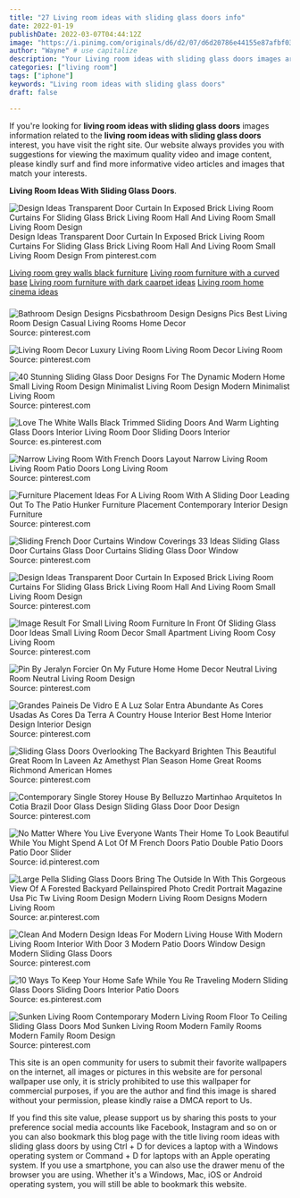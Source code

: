 ```yaml
---
title: "27 Living room ideas with sliding glass doors info"
date: 2022-01-19
publishDate: 2022-03-07T04:44:12Z
image: "https://i.pinimg.com/originals/d6/d2/07/d6d20786e44155e87afbf034c80ea3c2.jpg"
author: "Wayne" # use capitalize
description: "Your Living room ideas with sliding glass doors images are ready in this website. Living room ideas with sliding glass doors are a topic that is being searched for and liked by netizens today. You can Find and Download the Living room ideas with sliding glass doors files here. Find and Download all free images."
categories: ["living room"]
tags: ["iphone"]
keywords: "Living room ideas with sliding glass doors"
draft: false

---
```


If you're looking for **living room ideas with sliding glass doors** images information related to the **living room ideas with sliding glass doors** interest, you have visit the right  site.  Our website always  provides you with  suggestions  for viewing  the maximum  quality video and image  content, please kindly surf and find more informative video articles and images  that match your interests.

**Living Room Ideas With Sliding Glass Doors**. 

![Design Ideas Transparent Door Curtain In Exposed Brick Living Room Curtains For Sliding Glass Brick Living Room Hall And Living Room Small Living Room Design](https://i.pinimg.com/originals/04/6e/e2/046ee2cd8dba79cdda8c4d4451721a56.jpg "Design Ideas Transparent Door Curtain In Exposed Brick Living Room Curtains For Sliding Glass Brick Living Room Hall And Living Room Small Living Room Design")
Design Ideas Transparent Door Curtain In Exposed Brick Living Room Curtains For Sliding Glass Brick Living Room Hall And Living Room Small Living Room Design From pinterest.com

[Living room grey walls black furniture](/living-room-grey-walls-black-furniture/)
[Living room furniture with a curved base](/living-room-furniture-with-a-curved-base/)
[Living room furniture with dark caarpet ideas](/living-room-furniture-with-dark-caarpet-ideas/)
[Living room home cinema ideas](/living-room-home-cinema-ideas/)



### 

 


![Bathroom Design Designs Picsbathroom Design Designs Pics Best Living Room Design Casual Living Rooms Home Decor](https://i.pinimg.com/originals/66/6c/06/666c06f4167bf4e32ff687b72185000b.jpg "Bathroom Design Designs Picsbathroom Design Designs Pics Best Living Room Design Casual Living Rooms Home Decor")
Source: pinterest.com

 

![Living Room Decor Luxury Living Room Living Room Decor Living Room](https://i.pinimg.com/originals/58/e2/ea/58e2ea01f5e26b2c1dd082689f6cfab1.jpg "Living Room Decor Luxury Living Room Living Room Decor Living Room")
Source: pinterest.com

 

![40 Stunning Sliding Glass Door Designs For The Dynamic Modern Home Small Living Room Design Minimalist Living Room Design Modern Minimalist Living Room](https://i.pinimg.com/736x/49/2a/24/492a2402e5905082f091ca4061dd70aa--minimalist-living-rooms-modern-living-rooms.jpg "40 Stunning Sliding Glass Door Designs For The Dynamic Modern Home Small Living Room Design Minimalist Living Room Design Modern Minimalist Living Room")
Source: pinterest.com

 

![Love The White Walls Black Trimmed Sliding Doors And Warm Lighting Glass Doors Interior Living Room Door Sliding Doors Interior](https://i.pinimg.com/564x/57/74/b4/5774b41bdb6399b6f93d3db2da850872.jpg "Love The White Walls Black Trimmed Sliding Doors And Warm Lighting Glass Doors Interior Living Room Door Sliding Doors Interior")
Source: es.pinterest.com

 

![Narrow Living Room With French Doors Layout Narrow Living Room Living Room Patio Doors Long Living Room](https://i.pinimg.com/originals/ba/85/c9/ba85c97a3995e0d51062a84ea212091c.jpg "Narrow Living Room With French Doors Layout Narrow Living Room Living Room Patio Doors Long Living Room")
Source: pinterest.com

 

![Furniture Placement Ideas For A Living Room With A Sliding Door Leading Out To The Patio Hunker Furniture Placement Contemporary Interior Design Furniture](https://i.pinimg.com/736x/29/44/85/294485a74a1a177195adccca2e6a4af0.jpg "Furniture Placement Ideas For A Living Room With A Sliding Door Leading Out To The Patio Hunker Furniture Placement Contemporary Interior Design Furniture")
Source: pinterest.com

 

![Sliding French Door Curtains Window Coverings 33 Ideas Sliding Glass Door Curtains Glass Door Curtains Sliding Glass Door Window](https://i.pinimg.com/474x/dd/a7/0a/dda70a512a1e8e716df4b0ffb3f57445.jpg "Sliding French Door Curtains Window Coverings 33 Ideas Sliding Glass Door Curtains Glass Door Curtains Sliding Glass Door Window")
Source: pinterest.com

 

![Design Ideas Transparent Door Curtain In Exposed Brick Living Room Curtains For Sliding Glass Brick Living Room Hall And Living Room Small Living Room Design](https://i.pinimg.com/originals/04/6e/e2/046ee2cd8dba79cdda8c4d4451721a56.jpg "Design Ideas Transparent Door Curtain In Exposed Brick Living Room Curtains For Sliding Glass Brick Living Room Hall And Living Room Small Living Room Design")
Source: pinterest.com

 

![Image Result For Small Living Room Furniture In Front Of Sliding Glass Door Ideas Small Living Room Decor Small Apartment Living Room Cosy Living Room](https://i.pinimg.com/474x/da/27/9d/da279db93c4f05494ef9a7acff64a816.jpg "Image Result For Small Living Room Furniture In Front Of Sliding Glass Door Ideas Small Living Room Decor Small Apartment Living Room Cosy Living Room")
Source: pinterest.com

 

![Pin By Jeralyn Forcier On My Future Home Home Decor Neutral Living Room Neutral Living Room Design](https://i.pinimg.com/originals/51/e9/80/51e980139049e4839c516b4665096b54.jpg "Pin By Jeralyn Forcier On My Future Home Home Decor Neutral Living Room Neutral Living Room Design")
Source: pinterest.com

 

![Grandes Paineis De Vidro E A Luz Solar Entra Abundante As Cores Usadas As Cores Da Terra A Country House Interior Best Home Interior Design Interior Design](https://i.pinimg.com/originals/a6/19/dd/a619dd6b55ffb706347a7b87319b7cc4.jpg "Grandes Paineis De Vidro E A Luz Solar Entra Abundante As Cores Usadas As Cores Da Terra A Country House Interior Best Home Interior Design Interior Design")
Source: pinterest.com

 

![Sliding Glass Doors Overlooking The Backyard Brighten This Beautiful Great Room In Laveen Az Amethyst Plan Season Home Great Rooms Richmond American Homes](https://i.pinimg.com/originals/f8/46/78/f846787d48e19c48575257aed9158d88.jpg "Sliding Glass Doors Overlooking The Backyard Brighten This Beautiful Great Room In Laveen Az Amethyst Plan Season Home Great Rooms Richmond American Homes")
Source: pinterest.com

 

![Contemporary Single Storey House By Belluzzo Martinhao Arquitetos In Cotia Brazil Door Glass Design Sliding Glass Door Door Design](https://i.pinimg.com/originals/31/17/34/311734348f7741bf814c0ce24e6e0462.jpg "Contemporary Single Storey House By Belluzzo Martinhao Arquitetos In Cotia Brazil Door Glass Design Sliding Glass Door Door Design")
Source: pinterest.com

 

![No Matter Where You Live Everyone Wants Their Home To Look Beautiful While You Might Spend A Lot Of M French Doors Patio Double Patio Doors Patio Door Slider](https://i.pinimg.com/originals/39/f7/63/39f763ce2cf16334c8e203619b16e15e.jpg "No Matter Where You Live Everyone Wants Their Home To Look Beautiful While You Might Spend A Lot Of M French Doors Patio Double Patio Doors Patio Door Slider")
Source: id.pinterest.com

 

![Large Pella Sliding Glass Doors Bring The Outside In With This Gorgeous View Of A Forested Backyard Pellainspired Photo Credit Portrait Magazine Usa Pic Tw Living Room Design Modern Living Room Designs Modern Living Room](https://i.pinimg.com/originals/ca/85/46/ca8546155c2c6b1fce2c417142325c87.jpg "Large Pella Sliding Glass Doors Bring The Outside In With This Gorgeous View Of A Forested Backyard Pellainspired Photo Credit Portrait Magazine Usa Pic Tw Living Room Design Modern Living Room Designs Modern Living Room")
Source: ar.pinterest.com

 

![Clean And Modern Design Ideas For Modern Living House With Modern Living Room Interior With Door 3 Modern Patio Doors Window Design Modern Sliding Glass Doors](https://i.pinimg.com/originals/65/ff/ed/65ffed9f4e87731675ef14e0d41ad2b1.jpg "Clean And Modern Design Ideas For Modern Living House With Modern Living Room Interior With Door 3 Modern Patio Doors Window Design Modern Sliding Glass Doors")
Source: pinterest.com

 

![10 Ways To Keep Your Home Safe While You Re Traveling Modern Sliding Glass Doors Sliding Doors Interior Patio Doors](https://i.pinimg.com/originals/e6/8b/db/e68bdb1419a5b435a9bcc789708c1752.jpg "10 Ways To Keep Your Home Safe While You Re Traveling Modern Sliding Glass Doors Sliding Doors Interior Patio Doors")
Source: es.pinterest.com

 

![Sunken Living Room Contemporary Modern Living Room Floor To Ceiling Sliding Glass Doors Mod Sunken Living Room Modern Family Rooms Modern Family Room Design](https://i.pinimg.com/originals/d6/d2/07/d6d20786e44155e87afbf034c80ea3c2.jpg "Sunken Living Room Contemporary Modern Living Room Floor To Ceiling Sliding Glass Doors Mod Sunken Living Room Modern Family Rooms Modern Family Room Design")
Source: pinterest.com

 

This site is an open community for users to submit their favorite wallpapers on the internet, all images or pictures in this website are for personal wallpaper use only, it is stricly prohibited to use this wallpaper for commercial purposes, if you are the author and find this image is shared without your permission, please kindly raise a DMCA report to Us.

If you find this site value, please support us by sharing this posts to your preference social media accounts like Facebook, Instagram and so on or you can also bookmark this blog page with the title living room ideas with sliding glass doors by using Ctrl + D for devices a laptop with a Windows operating system or Command + D for laptops with an Apple operating system. If you use a smartphone, you can also use the drawer menu of the browser you are using. Whether it's a Windows, Mac, iOS or Android operating system, you will still be able to bookmark this website.
